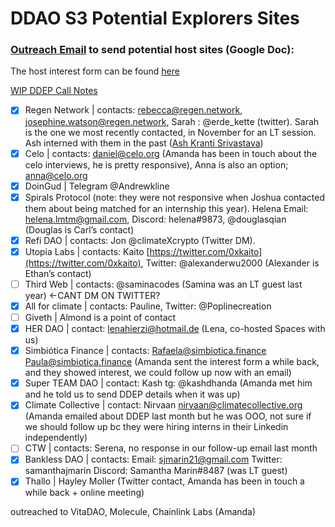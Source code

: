 # DDAO S3 Potential Explorers Sites

### **[Outreach Email](https://docs.google.com/document/d/1r20xnwxuOtvjaxPVH-8nFF_ry6f-yjlW6dWoblT0iBU/edit) to send potential host sites (Google Doc):**

The host interest form can be found [here](https://ddephost.paperform.co/)

[WIP DDEP Call Notes](DDAO%20S3%20Potential%20Explorers%20Sites%20eab86b93611a4512bbe68f7973d11607/WIP%20DDEP%20Call%20Notes%20de7cd06118794d989d9be6c284478cae.md)

- [x]  Regen Network | contacts: rebecca@regen.network, josephine.watson@regen.network, Sarah : @erde_kette (twitter). Sarah is the one we most recently contacted, in November for an LT session. Ash interned with them in the past ([Ash Kranti Srivastava](../../Evergreen%20Documents%20976d2984e99f4146b4283457a2303a7c/Evergreen%20Documents%20Database%20db1ccc6322ae474dba4b59d6b687d080/Dream%20DAO%20Voting%20Member%20List%2051fcb3d3a9444974b919b053fdd1f532/%5BS2%5D%20Dream%20DAO%20Founding%20Voting%20Member%20List%2052fc1f960db042648f12af3193841821/Ash%20Kranti%20Srivastava%204a2e615529bd488e9c97b023d4a1196e.md))
- [x]  Celo | contacts: [daniel@celo.org](mailto:daniel@celo.org) (Amanda has been in touch about the celo interviews, he is pretty responsive), Anna is also an option; anna@celo.org
- [x]  DoinGud | Telegram @Andrewkline
- [x]  Spirals Protocol (note: they were not responsive when Joshua contacted them about being matched for an internship this year). Helena Email: helena.lmtm@gmail.com, Discord: helena#9873, @douglasqian (Douglas is Carl’s contact)
- [x]  Refi DAO | contacts: Jon @climateXcrypto (Twitter DM).
- [x]  Utopia Labs | contacts: Kaito [https://twitter.com/0xkaito](https://twitter.com/0xkaito), Twitter: @alexanderwu2000 (Alexander is Ethan’s contact)
- [ ]  Third Web | contacts: @saminacodes (Samina was an LT guest last year) <-CANT DM ON TWITTER?
- [x]  All for climate | contacts: Pauline, Twitter: @Poplinecreation
- [ ]  Giveth | Almond is a point of contact
- [x]  HER DAO | contact: [lenahierzi@hotmail.de](mailto:lenahierzi@hotmail.de) (Lena, co-hosted Spaces with us)
- [x]  Simbiótica Finance | contacts: Rafaela@simbiotica.finance  Paula@simbiotica.finance (Amanda sent the interest form a while back, and they showed interest, we could follow up now with an email)
- [x]  Super TEAM DAO | contact: Kash tg: @kashdhanda (Amanda met him and he told us to send DDEP details when it was up)
- [x]  Climate Collective | contact: Nirvaan [nirvaan@climatecollective.org](mailto:nirvaan@climatecollective.org) (Amanda emailed about DDEP last month but he was OOO, not sure if we should follow up bc they were hiring interns in their Linkedin independently)
- [ ]  CTW | contacts: Serena, no response in our follow-up email last month
- [x]  Bankless DAO | contacts: Email: [sjmarin21@gmail.com](mailto:sjmarin21@gmail.com) Twitter: samanthajmarin Discord: Samantha Marin#8487 (was LT guest)
- [x]  Thallo | Hayley Moller (Twitter contact, Amanda has been in touch a while back + online meeting)

[ ](DDAO%20S3%20Potential%20Explorers%20Sites%20eab86b93611a4512bbe68f7973d11607/Untitled%206aa06cf757fd4dba9f909cdcbe7237d0.csv)

outreached to VitaDAO, Molecule, Chainlink Labs (Amanda)